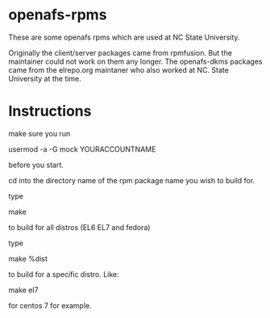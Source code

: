 # openafs-rpms

These are some openafs rpms which are used at NC State University.

Originally the client/server packages came from rpmfusion. But the maintainer 
could not work on them any longer. The openafs-dkms packages came from the
elrepo.org maintaner who also worked at NC. State University at the time.


# Instructions

make sure you run

usermod -a -G mock YOURACCOUNTNAME

before you start.

cd into the directory name of the rpm package name you wish to build for.

type 

make

to build for all distros (EL6 EL7 and fedora)

type

make %dist

to build for a specific distro. Like:

make el7

for centos 7 for example.
